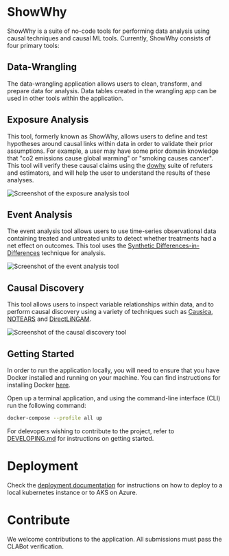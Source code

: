 # ShowWhy

ShowWhy is a suite of no-code tools for performing data analysis using causal techniques and causal ML tools.
Currently, ShowWhy consists of four primary tools:

## Data-Wrangling

The data-wrangling application allows users to clean, transform, and prepare data for analysis.
Data tables created in the wrangling app can be used in other tools within the application.

## Exposure Analysis

This tool, formerly known as ShowWhy, allows users to define and test hypotheses around causal links within data in order to validate their prior assumptions.
For example, a user may have some prior domain knowledge that "co2 emissions cause global warming" or "smoking causes cancer".
This tool will verify these causal claims using the [dowhy](https://py-why.github.io/dowhy/v0.8/) suite of refuters and estimators, and will help the user to understand the results of these analyses.

![Screenshot of the exposure analysis tool](https://user-images.githubusercontent.com/5982160/202048093-97b2f7a2-2df3-4979-90a1-f0c96d6c968e.png)


## Event Analysis

The event analysis tool allows users to use time-series observational data containing treated and untreated units to detect whether treatments had a net effect on outcomes. This tool uses the [Synthetic Differences-in-Differences](https://github.com/synth-inference/synthdid) technique for analysis.

![Screenshot of the event analysis tool](https://user-images.githubusercontent.com/5982160/202048110-558d0119-d664-488f-a345-4c3b863ba600.png)


## Causal Discovery

This tool allows users to inspect variable relationships within data, and to perform causal discovery using a variety of techniques such as [Causica](https://github.com/microsoft/causica), [NOTEARS](https://github.com/xunzheng/notears) and [DirectLiNGAM](https://lingam.readthedocs.io/en/latest/reference/direct_lingam.html).

![Screenshot of the causal discovery tool](https://user-images.githubusercontent.com/5982160/202047983-3b1c2623-5fd6-47f4-9c02-6ac0e30b5276.png)

## Getting Started

In order to run the application locally, you will need to ensure that you have Docker installed and running on your machine. You can find instructions for installing Docker [here](https://docs.docker.com/get-docker/).

Open up a terminal application, and using the command-line interface (CLI) run the following command:

```bash
docker-compose --profile all up
```

For delevopers wishing to contribute to the project, refer to [DEVELOPING.md](./DEVELOPING.md) for instructions on getting started.

# Deployment

Check the [deployment documentation](./docs/deployment/README.md) for instructions on how to deploy to a local kubernetes instance or to AKS on Azure.

# Contribute

We welcome contributions to the application.
All submissions must pass the CLABot verification.
